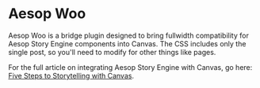 # Aesop Woo
Aesop Woo is a bridge plugin designed to bring fullwidth compatibility for Aesop Story Engine components into Canvas. The CSS includes only the single post, so you'll need to modify for other things like pages.

For the full article on integrating Aesop Story Engine with Canvas, go here: [Five Steps to Storytelling with Canvas](http://www.woothemes.com/2015/01/write-stories-instead-of-code-five-steps-to-storytelling-with-canvas).
